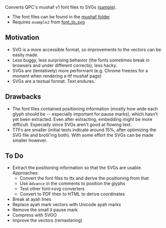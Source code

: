 Converts QPC's mushaf v1 font files to SVGs ([sample](https://gist.github.com/mustafa0x/51f7197c371d4412a674f51f2ea16523?short_path=35eee4b#file-qpc-pg-003-svg)).

- The font files can be found in the [mushaf folder](https://github.com/mustafa0x/qpc-fonts)
- Requires `example2` from [font_to_svg](https://github.com/donbright/font_to_svg)

## Motivation
- SVG is a more accessible format, so improvements to the vectors can be easily made.
- Less buggy, less surprising behavior (the fonts sometimes break in browsers and under different corrects), less hacky.
- SVGs are (tentatively) more performant (e.g. Chrome freezes for a moment when rendering a ttf mushaf page)
- SVGs are a textual format. Text endures.

## Drawbacks
- The font files contained positioning information (mostly how wide each glyph should be -- especially important for pause marks), which hasn't yet been extracted. Even after extracting, embedding might be more difficult. Especially since SVGs aren't good at flowing text.
- TTFs are smaller (initial tests indicate around 15%, after optimizing the SVG file and brotli'ing both). With some effort the SVGs can be made smaller however.

## To Do
- Extract the positioning information so that the SVGs are usable. Approaches:
  - Convert the font files to ttx and derive the positioning from that
  - Use `Advance` in the comments to position the glyphs
  - Test other font->svg converters
  - Convert to PDF then to HTML to derive coordinates
- Break at ayah lines
- Replace ayah mark vectors with Unicode ayah marks
- Remove the small لا pause mark
- Compress with SVGO
- Improve the vectors (remastering)
